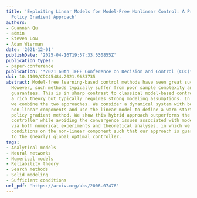 ```yaml
---
title: 'Exploiting Linear Models for Model-Free Nonlinear Control: A Provably Convergent
  Policy Gradient Approach'
authors:
- Guannan Qu
- admin
- Steven Low
- Adam Wierman
date: '2021-12-01'
publishDate: '2025-04-16T19:57:33.530855Z'
publication_types:
- paper-conference
publication: '*2021 60th IEEE Conference on Decision and Control (CDC)*'
doi: 10.1109/CDC45484.2021.9683735
abstract: Model-free learning-based control methods have seen great success recently.
  However, such methods typically suffer from poor sample complexity and limited convergence
  guarantees. This is in sharp contrast to classical model-based control, which has
  a rich theory but typically requires strong modeling assumptions. In this paper,
  we combine the two approaches. We consider a dynamical system with both linear and
  non-linear components and use the linear model to define a warm start for a model-free,
  policy gradient method. We show this hybrid approach outperforms the model-based
  controller while avoiding the convergence issues associated with model-free approaches
  via both numerical experiments and theoretical analyses, in which we derive sufficient
  conditions on the non-linear component such that our approach is guaranteed to converge
  to the (nearly) global optimal controller.
tags:
- Analytical models
- Neural networks
- Numerical models
- Reliability theory
- Search methods
- Solid modeling
- Sufficient conditions
url_pdf: 'https://arxiv.org/abs/2006.07476'
---
```

